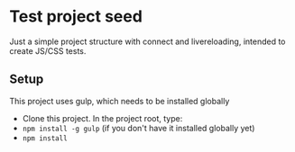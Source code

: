 # Test project seed

Just a simple project structure with connect and livereloading, intended to create JS/CSS tests.

## Setup

This project uses gulp, which needs to be installed globally
 
- Clone this project. In the project root, type:
- `npm install -g gulp` (if you don't have it installed globally yet)
- `npm install`